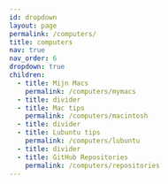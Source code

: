 ```yaml
---
id: dropdown
layout: page
permalink: /computers/
title: computers
nav: true
nav_order: 6
dropdown: true
children:
  - title: Mijn Macs
    permalink: /computers/mymacs
  - title: divider
  - title: Mac tips
    permalink: /computers/macintosh
  - title: divider
  - title: Lubuntu tips
    permalink: /computers/lubuntu
  - title: divider
  - title: GitHub Repositories
    permalink: /computers/repositories
---
```


